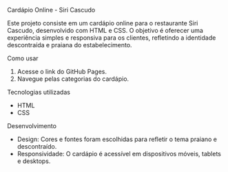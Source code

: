 Cardápio Online - Siri Cascudo

Este projeto consiste em um cardápio online para o restaurante Siri Cascudo, desenvolvido com HTML e CSS. O objetivo é oferecer uma experiência simples e responsiva para os clientes, refletindo a identidade descontraída e praiana do estabelecimento.

Como usar
1. Acesse o link do GitHub Pages.
2. Navegue pelas categorias do cardápio.

Tecnologias utilizadas
- HTML
- CSS

Desenvolvimento
- Design: Cores e fontes foram escolhidas para refletir o tema praiano e descontraído.
- Responsividade: O cardápio é acessível em dispositivos móveis, tablets e desktops.
